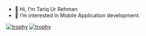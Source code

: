 - 👋 Hi, I’m Tariq Ur Rehman
- 👀 I’m interested in Mobile Application development.
<!--- - 🌱 I’m currently learning Sequence Models.--->
<!--- - 📫 You can contact me via form on https://abbasturkoglu.com.tr--->

[![trophy](http://github-readme-stats-notha99y.vercel.app/api?username=jughoor&theme=great-gatsby&show_icons=true&hide_border=true)](https://github.com/ryo-ma/github-profile-trophy)
[![trophy](https://github-profile-trophy.vercel.app/?username=jughoor&theme=buddhism)](https://github.com/ryo-ma/github-profile-trophy)

<!---
[![trophy](http://github-readme-stats-notha99y.vercel.app/api/top-langs/?username=abbasturkoglu&theme=great-gatsby&show_icons=true&hide_border=true&hide=jupyter%20notebook)]

--->
<!---
abbasturkoglu/abbasturkoglu is a ✨ special ✨ repository because its `README.md` (this file) appears on your GitHub profile.
You can click the Preview link to take a look at your changes.
--->
